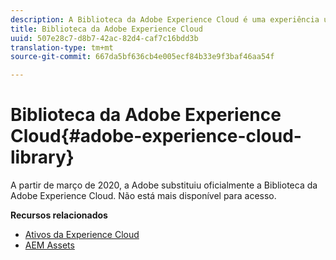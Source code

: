 ```yaml
---
description: A Biblioteca da Adobe Experience Cloud é uma experiência universal e centralizada para armazenar, localizar e selecionar ativos em soluções da Adobe Experience Cloud.
title: Biblioteca da Adobe Experience Cloud
uuid: 507e28c7-d8b7-42ac-82d4-caf7c16bdd3b
translation-type: tm+mt
source-git-commit: 667da5bf636cb4e005ecf84b33e9f3baf46aa54f

---
```



# Biblioteca da Adobe Experience Cloud{#adobe-experience-cloud-library}

A partir de março de 2020, a Adobe substituiu oficialmente a Biblioteca da Adobe Experience Cloud. Não está mais disponível para acesso.

**Recursos relacionados**

* [Ativos da Experience Cloud](https://docs.adobe.com/content/help/en/core-services/interface/assets/experience-cloud-assets.html)
* [AEM Assets](https://docs.adobe.com/content/help/en/experience-manager-cloud-service/assets/home.html)

